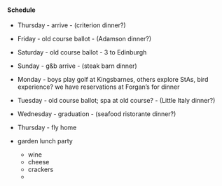 
#### Schedule
- Thursday - arrive - (criterion dinner?)
- Friday - old course ballot - (Adamson dinner?)
- Saturday - old course ballot - 3 to Edinburgh 
- Sunday - g&b arrive - (steak barn dinner)
- Monday - boys play golf at Kingsbarnes, others explore StAs, bird experience? we have reservations at Forgan’s for dinner 
- Tuesday - old course ballot; spa at old course? - (Little Italy dinner?)
- Wednesday - graduation - (seafood ristorante dinner?) 
- Thursday - fly home


- garden lunch party
	- wine
	- cheese
	- crackers
	- 